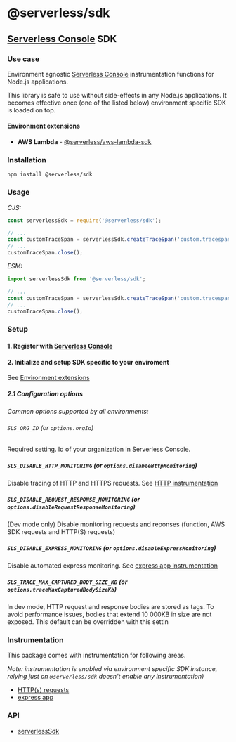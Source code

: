 # @serverless/sdk

## [Serverless Console](https://www.serverless.com/console) SDK

### Use case

Environment agnostic [Serverless Console](https://www.serverless.com/console) instrumentation functions for Node.js applications.

This library is safe to use without side-effects in any Node.js applications. It becomes effective once (one of the listed below) environment specific SDK is loaded on top.

#### Environment extensions

- **AWS Lambda** - [@serverless/aws-lambda-sdk](https://github.com/serverless/console/tree/main/node/packages/aws-lambda-sdk#readme)

### Installation

```shell
npm install @serverless/sdk
```

### Usage

_CJS:_

```javascript
const serverlessSdk = require('@serverless/sdk');

// ...
const customTraceSpan = serverlessSdk.createTraceSpan('custom.tracespan');
// ...
customTraceSpan.close();
```

_ESM:_

```javascript
import serverlessSdk from '@serverless/sdk';

// ...
const customTraceSpan = serverlessSdk.createTraceSpan('custom.tracespan');
// ...
customTraceSpan.close();
```

### Setup

#### 1. Register with [Serverless Console](https://console.serverless.com/)

#### 2. Initialize and setup SDK specific to your enviroment

See [Environment extensions](#environment-extensions)

##### 2.1 Configuration options

_Common options supported by all environments:_

###### `SLS_ORG_ID` (or `options.orgId`)

Required setting. Id of your organization in Serverless Console.

##### `SLS_DISABLE_HTTP_MONITORING` (or `options.disableHttpMonitoring`)

Disable tracing of HTTP and HTTPS requests. See [HTTP instrumentation](docs/instrumentation/http.md)

##### `SLS_DISABLE_REQUEST_RESPONSE_MONITORING` (or `options.disableRequestResponseMonitoring`)

(Dev mode only) Disable monitoring requests and reponses (function, AWS SDK requests and HTTP(S) requests)

##### `SLS_DISABLE_EXPRESS_MONITORING` (or `options.disableExpressMonitoring`)

Disable automated express monitoring. See [express app instrumentation](docs/instrumentation/express-app.md)

##### `SLS_TRACE_MAX_CAPTURED_BODY_SIZE_KB` (or `options.traceMaxCapturedBodySizeKb`)

In dev mode, HTTP request and response bodies are stored as tags. To avoid performance issues, bodies that extend 10 000KB in size are not exposed. This default can be overridden with this settin

### Instrumentation

This package comes with instrumentation for following areas.

_Note: instrumentation is enabled via environment specific SDK instance, relying just on `@serverless/sdk` doesn't enable any instrumentation)_

- [HTTP(s) requests](docs/instrumentation/http.md)
- [express app](docs/instrumentation/express-app.md)

### API

- [serverlessSdk](docs/sdk.md)
